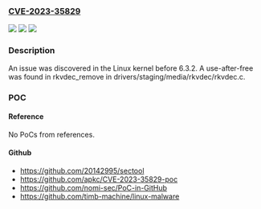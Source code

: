 ### [CVE-2023-35829](https://cve.mitre.org/cgi-bin/cvename.cgi?name=CVE-2023-35829)
![](https://img.shields.io/static/v1?label=Product&message=n%2Fa&color=blue)
![](https://img.shields.io/static/v1?label=Version&message=n%2Fa&color=blue)
![](https://img.shields.io/static/v1?label=Vulnerability&message=n%2Fa&color=brighgreen)

### Description

An issue was discovered in the Linux kernel before 6.3.2. A use-after-free was found in rkvdec_remove in drivers/staging/media/rkvdec/rkvdec.c.

### POC

#### Reference
No PoCs from references.

#### Github
- https://github.com/20142995/sectool
- https://github.com/apkc/CVE-2023-35829-poc
- https://github.com/nomi-sec/PoC-in-GitHub
- https://github.com/timb-machine/linux-malware

